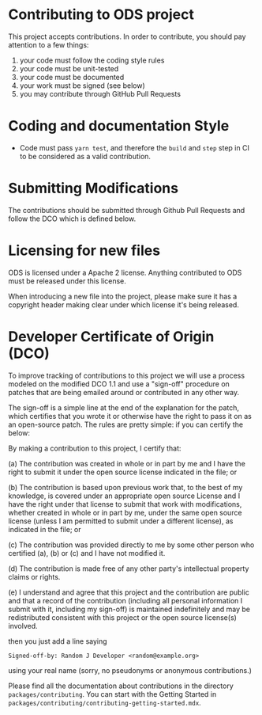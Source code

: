# Contributing to ODS project

This project accepts contributions. In order to contribute, you should
pay attention to a few things:

1. your code must follow the coding style rules
2. your code must be unit-tested
3. your code must be documented
4. your work must be signed (see below)
5. you may contribute through GitHub Pull Requests

# Coding and documentation Style
* Code must pass `yarn test`, and therefore the `build` and `step` step in CI to be considered as a valid contribution.

# Submitting Modifications
The contributions should be submitted through Github Pull Requests
and follow the DCO which is defined below.

# Licensing for new files
ODS is licensed under a Apache 2 license. Anything
contributed to ODS must be released under this license.

When introducing a new file into the project, please make sure it has a
copyright header making clear under which license it's being released.

# Developer Certificate of Origin (DCO)
To improve tracking of contributions to this project we will use a
process modeled on the modified DCO 1.1 and use a "sign-off" procedure
on patches that are being emailed around or contributed in any other
way.

The sign-off is a simple line at the end of the explanation for the
patch, which certifies that you wrote it or otherwise have the right
to pass it on as an open-source patch.  The rules are pretty simple:
if you can certify the below:

By making a contribution to this project, I certify that:

(a) The contribution was created in whole or in part by me and I have
the right to submit it under the open source license indicated in
the file; or

(b) The contribution is based upon previous work that, to the best of
my knowledge, is covered under an appropriate open source License
and I have the right under that license to submit that work with
modifications, whether created in whole or in part by me, under
the same open source license (unless I am permitted to submit
under a different license), as indicated in the file; or

(c) The contribution was provided directly to me by some other person
who certified (a), (b) or (c) and I have not modified it.

(d) The contribution is made free of any other party's intellectual
property claims or rights.

(e) I understand and agree that this project and the contribution are
public and that a record of the contribution (including all
personal information I submit with it, including my sign-off) is
maintained indefinitely and may be redistributed consistent with
this project or the open source license(s) involved.

then you just add a line saying

    Signed-off-by: Random J Developer <random@example.org>

using your real name (sorry, no pseudonyms or anonymous contributions.)

Please find all the documentation about contributions in the directory `packages/contributing`.
You can start with the Getting Started in `packages/contributing/contributing-getting-started.mdx`.